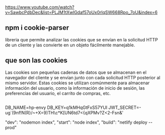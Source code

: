 https://www.youtube.com/watch?v=SawbcPdbDec&list=PLJM1tXwlGdaf57oUx0rIqSW668Rpo_7oU&index=6

## npm i cookie-parser
libreria que permite  analizar las cookies que se envían en la solicitud HTTP de un cliente y las convierte en un objeto fácilmente manejable.
## que son las cookies
Las cookies son pequeñas cadenas de datos que se almacenan en el navegador del cliente y se envían junto con cada solicitud HTTP posterior al mismo servidor. Estas cookies se utilizan comúnmente para almacenar información del usuario, como la información de inicio de sesión, las preferencias del usuario, el carrito de compras, etc.

##
DB_NAME=hp-envy
DB_KEY=q1kMHqGtFxS57YUI
JWT_SECRET=-ug`(9nf!N(R}/~+X=9)TH\c*K[UN6td7<{qXPMv?Z<2-Fsn&'


"dev": "nodemon index",
    "start": "node index",
    "build": "netlify deploy --prod"